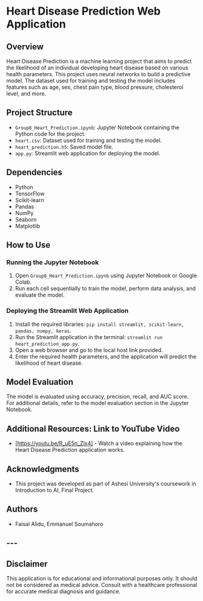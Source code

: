 # Heart Disease Prediction Web Application

## Overview

Heart Disease Prediction is a machine learning project that aims to predict the likelihood of an individual developing heart disease based on various health parameters. This project uses neural networks to build a predictive model. The dataset used for training and testing the model includes features such as age, sex, chest pain type, blood pressure, cholesterol level, and more.

## Project Structure

- `Group8_Heart_Prediction.ipynb`: Jupyter Notebook containing the Python code for the project.
- `heart.csv`: Dataset used for training and testing the model.
- `heart_prediction.h5`: Saved model file.
- `app.py`: Streamlit web application for deploying the model.

## Dependencies
- Python
- TensorFlow
- Scikit-learn
- Pandas
- NumPy
- Seaborn
- Matplotlib

## How to Use

### Running the Jupyter Notebook

1. Open `Group8_Heart_Prediction.ipynb` using Jupyter Notebook or Google Colab.
2. Run each cell sequentially to train the model, perform data analysis, and evaluate the model.

### Deploying the Streamlit Web Application

1. Install the required libraries: `pip install streamlit, scikit-learn, pandas, numpy, keras`.
2. Run the Streamlit application in the terminal: `streamlit run heart_prediction_app.py`.
3. Open a web browser and go to the local host link provided.
4. Enter the required health parameters, and the application will predict the likelihood of heart disease.

## Model Evaluation

The model is evaluated using accuracy, precision, recall, and AUC score. For additional details, refer to the model evaluation section in the Jupyter Notebook.

## Additional Resources: Link to YouTube Video

- [https://youtu.be/R_uE5n_Zlx4] - Watch a video explaining how the Heart Disease Prediction application works.


## Acknowledgments
- This project was developed as part of Ashesi University's coursework in Introduction to AI, Final Project.


## Authors
- Faisal Alidu, Emmanuel Soumahoro

## ---


## Disclaimer

This application is for educational and informational purposes only. It should not be considered as medical advice. Consult with a healthcare professional for accurate medical diagnosis and guidance.

